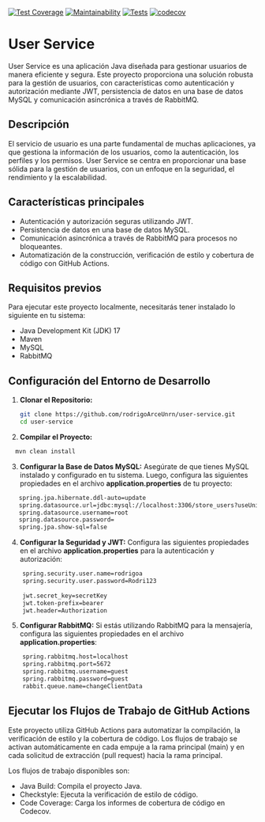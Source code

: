 [![Test Coverage](https://api.codeclimate.com/v1/badges/93a1656140dc4b741622/test_coverage)](https://codeclimate.com/github/rodrigoArceUnrn/user-service/test_coverage) [![Maintainability](https://api.codeclimate.com/v1/badges/93a1656140dc4b741622/maintainability)](https://codeclimate.com/github/rodrigoArceUnrn/user-service/maintainability) [![Tests](https://github.com/rodrigoArceUnrn/user-service/actions/workflows/maven.yml/badge.svg?event=push)](https://github.com/rodrigoArceUnrn/user-service/actions/workflows/maven.yml) [![codecov](https://codecov.io/gh/rodrigoArceUnrn/user-service/graph/badge.svg?token=RHN82TL6MX)](https://codecov.io/gh/rodrigoArceUnrn/user-service)

# User Service

User Service es una aplicación Java diseñada para gestionar usuarios de manera eficiente y segura. Este proyecto proporciona una solución robusta para la gestión de usuarios, con características como autenticación y autorización mediante JWT, persistencia de datos en una base de datos MySQL y comunicación asincrónica a través de RabbitMQ.

## Descripción

El servicio de usuario es una parte fundamental de muchas aplicaciones, ya que gestiona la información de los usuarios, como la autenticación, los perfiles y los permisos. User Service se centra en proporcionar una base sólida para la gestión de usuarios, con un enfoque en la seguridad, el rendimiento y la escalabilidad.

## Características principales

- Autenticación y autorización seguras utilizando JWT.
- Persistencia de datos en una base de datos MySQL.
- Comunicación asincrónica a través de RabbitMQ para procesos no bloqueantes.
- Automatización de la construcción, verificación de estilo y cobertura de código con GitHub Actions.

## Requisitos previos

Para ejecutar este proyecto localmente, necesitarás tener instalado lo siguiente en tu sistema:

- Java Development Kit (JDK) 17
- Maven
- MySQL
- RabbitMQ

## Configuración del Entorno de Desarrollo

1. **Clonar el Repositorio:**
   ```bash
   git clone https://github.com/rodrigoArceUnrn/user-service.git
   cd user-service
   ```
2. **Compilar el Proyecto:**
 ```bash
   mvn clean install
   ```
3. **Configurar la Base de Datos MySQL:**
   Asegúrate de que tienes MySQL instalado y configurado en tu sistema. Luego, configura las siguientes propiedades en el archivo **application.properties** de tu proyecto:
 ```bash
    spring.jpa.hibernate.ddl-auto=update
    spring.datasource.url=jdbc:mysql://localhost:3306/store_users?useUnicode=true&characterEncoding=utf8&createDatabaseIfNotExist=true
    spring.datasource.username=root
    spring.datasource.password=
    spring.jpa.show-sql=false
   ```
4. **Configurar la Seguridad y JWT:**
   Configura las siguientes propiedades en el archivo **application.properties** para la autenticación y autorización:
```bash
    spring.security.user.name=rodrigoa
    spring.security.user.password=Rodri123
    
    jwt.secret_key=secretKey
    jwt.token-prefix=bearer
    jwt.header=Authorization
   ```

5. **Configurar RabbitMQ:**
   Si estás utilizando RabbitMQ para la mensajería, configura las siguientes propiedades en el archivo **application.properties**:
```bash
    spring.rabbitmq.host=localhost
    spring.rabbitmq.port=5672
    spring.rabbitmq.username=guest
    spring.rabbitmq.password=guest
    rabbit.queue.name=changeClientData
   ```

## Ejecutar los Flujos de Trabajo de GitHub Actions

Este proyecto utiliza GitHub Actions para automatizar la compilación, la verificación de estilo y la cobertura de código. Los flujos de trabajo se activan automáticamente en cada empuje a la rama principal (main) y en cada solicitud de extracción (pull request) hacia la rama principal.

Los flujos de trabajo disponibles son:

- Java Build: Compila el proyecto Java.
- Checkstyle: Ejecuta la verificación de estilo de código.
- Code Coverage: Carga los informes de cobertura de código en Codecov.
